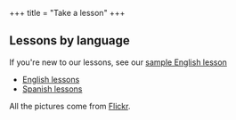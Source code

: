 +++
title = "Take a lesson"
+++

## Lessons by language

If you're new to our lessons, see our [sample English
lesson](/en/English_Lesson_-_Introduction)

  - [English lessons](/en/English_lessons)
  - [Spanish lessons](/en/Spanish_lessons)

All the pictures come from
[Flickr](http://www.flickr.com/creativecommons/).
